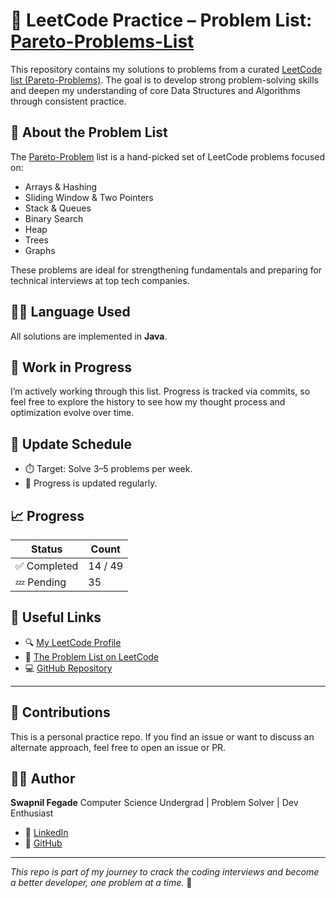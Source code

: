 
# 🚀 LeetCode Practice – Problem List: [Pareto-Problems-List](https://leetcode.com/problem-list/niv5svl2/)

This repository contains my solutions to problems from a curated [LeetCode list (Pareto-Problems)](https://leetcode.com/problem-list/niv5svl2/). The goal is to develop strong problem-solving skills and deepen my understanding of core Data Structures and Algorithms through consistent practice.

## 📌 About the Problem List

The [Pareto-Problem](https://leetcode.com/problem-list/niv5svl2/) list is a hand-picked set of LeetCode problems focused on:

- Arrays & Hashing
- Sliding Window & Two Pointers
- Stack & Queues
- Binary Search
- Heap
- Trees
- Graphs

These problems are ideal for strengthening fundamentals and preparing for technical interviews at top tech companies.

## 👨‍💻 Language Used

All solutions are implemented in **Java**.

## 🚧 Work in Progress

I’m actively working through this list. Progress is tracked via commits, so feel free to explore the history to see how my thought process and optimization evolve over time.

## 📅 Update Schedule

* ⏱️ Target: Solve 3–5 problems per week.
* 📌 Progress is updated regularly.

## 📈 Progress

| Status         | Count      |
| -------------- | ---------- |
| ✅ Completed    | 14 / 49 |
| 💤 Pending      |    35   |

## 🔗 Useful Links

* 🔍 [My LeetCode Profile](https://leetcode.com/u/swapnil1fegade/)
* 📂 [The Problem List on LeetCode](https://leetcode.com/problem-list/niv5svl2/)
* 💻 [GitHub Repository](https://github.com/swapnil-fegade/Pareto-Problems)

---

## 🙌 Contributions

This is a personal practice repo. If you find an issue or want to discuss an alternate approach, feel free to open an issue or PR.

## 🧑‍💻 Author

**Swapnil Fegade**
Computer Science Undergrad | Problem Solver | Dev Enthusiast

* 🧠 [LinkedIn](https://www.linkedin.com/in/swapnil-fegade-629696204/)
* 💼 [GitHub](https://github.com/swapnil-fegade)

---

*This repo is part of my journey to crack the coding interviews and become a better developer, one problem at a time.* 🚀

